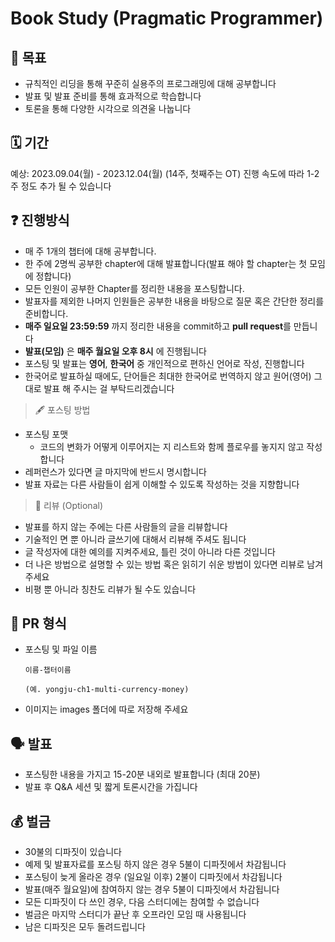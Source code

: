 # Book Study (Pragmatic Programmer)

## 📝 목표

- 규칙적인 리딩을 통해 꾸준히 실용주의 프로그래밍에 대해 공부합니다
- 발표 및 발표 준비를 통해 효과적으로 학습합니다
- 토론을 통해 다양한 시각으로 의견울 나눕니다

## 🗓 기간

예상: 2023.09.04(월) - 2023.12.04(월) (14주, 첫째주는 OT)
진행 속도에 따라 1-2주 정도 추가 될 수 있습니다

## ❓ 진행방식

- 매 주 1개의 챕터에 대해 공부합니다.
- 한 주에 2명씩 공부한 chapter에 대해 발표합니다(발표 해야 할 chapter는 첫 모임에 정합니다)
- 모든 인원이 공부한 Chapter를 정리한 내용을 포스팅합니다.
- 발표자를 제외한 나머지 인원들은 공부한 내용을 바탕으로 질문 혹은 간단한 정리를 준비합니다.
- **매주 일요일 23:59:59** 까지 정리한 내용을 commit하고 **pull request**를 만듭니다
- **발표(모임)** 은 **매주 월요일 오후 8시** 에 진행됩니다
- 포스팅 및 발표는 **영어**, **한국어** 중 개인적으로 편하신 언어로 작성, 진행합니다
- 한국어로 발표하실 때에도, 단어들은 최대한 한국어로 번역하지 않고 원어(영어) 그대로 발표 해 주시는 걸 부탁드리겠습니다

> 🖋 포스팅 방법

- 포스팅 포맷
  - 코드의 변화가 어떻게 이루어지는 지 리스트와 함께 플로우를 놓지지 않고 작성합니다
- 레퍼런스가 있다면 글 마지막에 반드시 명시합니다
- 발표 자료는 다른 사람들이 쉽게 이해할 수 있도록 작성하는 것을 지향합니다

> 🔖 리뷰 (Optional)

- 발표를 하지 않는 주에는 다른 사람들의 글을 리뷰합니다
- 기술적인 면 뿐 아니라 글쓰기에 대해서 리뷰해 주셔도 됩니다
- 글 작성자에 대한 예의를 지켜주세요, 틀린 것이 아니라 다른 것입니다
- 더 나은 방법으로 설명할 수 있는 방법 혹은 읽히기 쉬운 방법이 있다면 리뷰로 남겨주세요
- 비평 뿐 아니라 칭찬도 리뷰가 될 수도 있습니다

## 💾 PR 형식

- 포스팅 및 파일 이름

  ```
  이름-챕터이름

  (예. yongju-ch1-multi-currency-money)
  ```

- 이미지는 images 폴더에 따로 저장해 주세요

## 🗣 발표

- 포스팅한 내용을 가지고 15-20분 내외로 발표합니다 (최대 20분)
- 발표 후 Q&A 세션 및 짧게 토론시간을 가집니다

## 💰 벌금

- 30불의 디파짓이 있습니다
- 예제 및 발표자료를 포스팅 하지 않은 경우 5불이 디파짓에서 차감됩니다
- 포스팅이 늦게 올라온 경우 (일요일 이후) 2불이 디파짓에서 차감됩니다
- 발표(매주 월요일)에 참여하지 않는 경우 5불이 디파짓에서 차감됩니다
- 모든 디파짓이 다 쓰인 경우, 다음 스터디에는 참여할 수 없습니다
- 벌금은 마지막 스터디가 끝난 후 오프라인 모임 때 사용됩니다
- 남은 디파짓은 모두 돌려드립니다
